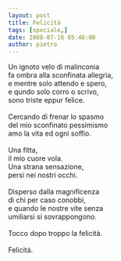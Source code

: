 ```yaml
---
layout: post
title: Felicità
tags: [speciale,]
date: 2008-07-16 05:46:00
author: pietro
---
```

Un ignoto velo di malinconia<br/>fa ombra alla sconfinata allegria,<br/>e mentre solo attendo e spero,<br/>e qundo solo corro o scrivo,<br/>sono triste eppur felice.<br/><br/>Cercando di frenar lo spasmo<br/>del mio sconfinato pessimismo<br/>amo la vita ed ogni soffio.<br/><br/>Una fitta,<br/>il mio cuore vola.<br/>Una strana sensazione,<br/>persi nei nostri occhi.<br/><br/>Disperso dalla magnificenza<br/>di chi per caso conobbi,<br/>e quando le nostre vite senza<br/>umiliarsi si sovrappongono.<br/><br/>Tocco dopo troppo la felicità.<br/><br/>Felicità.
